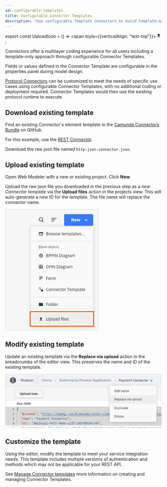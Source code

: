 ```yaml
---
id: configurable-templates
title: Configurable Connector Templates
description: "Use configurable Template Connectors to build template-only Connectors on top of Protocol Connectors."
---
```


export const UploadIcon = () => <span style={{verticalAlign: "text-top"}}><svg xmlns="http://www.w3.org/2000/svg" viewBox="0 0 24 24" width="16" height="16"><path d="M0 0h24v24H0z" fill="none"></path><path d="M9 16h6v-6h4l-7-7-7 7h4zm-4 2h14v2H5z" fill="currentColor"></path></svg></span>;

Connectors offer a multilayer coding experience for all users including a template-only approach through configurable Connector Templates.

Fields or values defined in the Connector Template are configurable in the properties panel during model design.

[Protocol Connectors](/components/connectors/connector-types.md#protocol-connectors) can be customized to meet the needs of specific use cases using configurable Connector Templates, with no additional coding or deployment required. Connector Templates would then use the existing protocol runtime to execute.

## Download existing template

Find an existing Connector's element template in the [Camunda Connectors Bundle](https://github.com/camunda/connectors-bundle) on GitHub.

For this example, use the [REST Connector](https://github.com/camunda/connectors-bundle/blob/main/connectors/http-json/element-templates/http-json-connector.json).

Download the raw json file named `http-json-connector.json`.

## Upload existing template

Open Web Modeler with a new or existing project. Click **New**.

Upload the raw json file you downloaded in the previous step as a _new Connector template_ via the <UploadIcon /> **Upload files** action in the projects view. This will auto-generate a new ID for the template. The file name will replace the connector name.

![Uploading a new template via file upload](img/upload-files.png)

## Modify existing template

Update an existing template via the **Replace via upload** action in the breadcrumbs of the editor view. This preserves the name and ID of the existing template.

![Updating a template via file upload](img/replace-via-upload.png)

## Customize the template

Using the editor, modify the template to meet your service integration needs. This template includes multiple versions of authentication and methods which may not be applicable for your REST API.

See [Manage Connector templates](/components/modeler/web-modeler/advanced-modeling/manage-connector-templates.md) more information on creating and managing Connector Templates.
